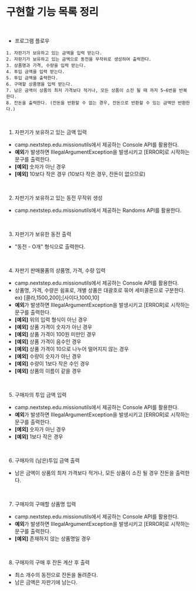 # 구현할 기능 목록 정리

<br>

- 프로그램 플로우
~~~
1. 자판기가 보유하고 있는 금액을 입력 받는다.
2. 자판기가 보유하고 있는 금액으로 동전을 무작위로 생성하여 출력한다.
3. 상품명과 가격, 수량을 입력 받는다. 
4. 투입 금액을 입력 받는다.
5. 투입 금액을 출력한다.
6. 구매할 상품명을 입력 받는다.
7. 남은 금액이 상품의 최저 가격보다 적거나, 모든 상품이 소진 될 때 까지 5~6번을 반복한다.
8. 잔돈을 출력한다. (잔돈을 반환할 수 없는 경우, 잔돈으로 반환할 수 있는 금액만 반환한다.)
~~~

<br>

1. 자판기가 보유하고 있는 금액 입력
- camp.nextstep.edu.missionutils에서 제공하는 Console API를 활용한다.
- **예외**가 발생하면 IllegalArgumentException을 발생시키고 [ERROR]로 시작하는 문구를 출력한다.
- **[예외]** 숫자가 아닌 경우
- **[예외]** 10보다 작은 경우 (10보다 작은 경우, 잔돈이 없으므로)

<br>

2. 자판기가 보유하고 있는 동전 무작위 생성
- camp.nextstep.edu.missionutils에서 제공하는 Randoms API를 활용한다.

<br>

3. 자판기가 보유한 동전 출력
- "동전 - O개" 형식으로 출력한다.

<br>

4. 자판기 판매물품의 상품명, 가격, 수량 입력
- camp.nextstep.edu.missionutils에서 제공하는 Console API를 활용한다.
- 상품명, 가격, 수량은 쉼표로, 개별 상품은 대괄호로 묶어 세미콜론으로 구분한다. ex) [콜라,1500,200];[사이다,1000,10]
- **예외**가 발생하면 IllegalArgumentException을 발생시키고 [ERROR]로 시작하는 문구를 출력한다. 
- **[예외]** 위의 입력 형식이 아닌 경우
- **[예외]** 상품 가격이 숫자가 아닌 경우
- **[예외]** 상품 가격이 100원 미만인 경우
- **[예외]** 상품 가격이 음수인 경우
- **[예외]** 상품 가격이 10으로 나누어 떨어지지 않는 경우
- **[예외]** 수량이 숫자가 아닌 경우
- **[예외]** 수량이 1보다 작은 수인 경우
- **[예외]** 상품의 이름이 같을 경우

<br>

5. 구매자의 투입 금액 입력
- camp.nextstep.edu.missionutils에서 제공하는 Console API를 활용한다.
- **예외**가 발생하면 IllegalArgumentException을 발생시키고 [ERROR]로 시작하는 문구를 출력한다. 
- **[예외]** 숫자가 아닌 경우
- **[예외]** 1보다 작은 경우

<br>

6. 구매자의 (남은)투입 금액 출력
- 남은 금액이 상품의 최저 가격보다 적거나, 모든 상품이 소진 될 경우 잔돈을 출력한다.

<br>

7. 구매자의 구매할 상품명 입력
- camp.nextstep.edu.missionutils에서 제공하는 Console API를 활용한다.
- **예외**가 발생하면 IllegalArgumentException을 발생시키고 [ERROR]로 시작하는 문구를 출력한다. 
- **[예외]** 존재하지 않는 상품명일 경우

<br>

8. 구매자의 구매 후 잔돈 계산 후 출력
- 최소 개수의 동전으로 잔돈을 돌려준다.
- 남은 금액은 자판기에 남는다.